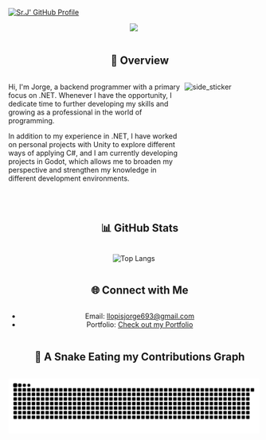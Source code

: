 [![Sr.J' GitHub Profile](https://img.shields.io/badge/GitHub-Sr.J-green?style=for-the-badge&logo=github)](https://github.com/SrJ14000)

<p align="center">
  <a href="https://github.com/DenverCoder1/readme-typing-svg"><img src="https://readme-typing-svg.herokuapp.com?font=Bungee&pause=1000&color=726EFF&center=true&width=435&lines=Sr.J+-+Jorge+Llopis;Backend+Developer;C%23+Developer;Fighting+for+dreams"></a>
</p>
<div id="user-content-toc">
  <ul align="center">
    <summary><h2 style="display: inline-block">👋 Overview</h2></summary>
  </ul>
</div>

<img align="right" width=150px height=200px alt="side_sticker" src="https://media0.giphy.com/media/v1.Y2lkPTc5MGI3NjExY2c5Zzc2ZjZldjhlMm1jeHZ0NWdtczF0NHd3dWo1emVrejYzZ2w0ZSZlcD12MV9pbnRlcm5hbF9naWZfYnlfaWQmY3Q9cw/VdoIFLsMIlwzfKD520/giphy.gif" />


<p align="left">
Hi, I'm Jorge, a backend programmer with a primary focus on .NET. Whenever I have the opportunity, I dedicate time to further developing my skills and growing as a professional in the world of programming.

In addition to my experience in .NET, I have worked on personal projects with Unity to explore different ways of applying C#, and I am currently developing projects in Godot, which allows me to broaden my perspective and strengthen my knowledge in different development environments.<br><br><br>
</p>




<!-- <div id="user-content-toc" align="center">
  <ul align="center">
    <summary><h2 style="display: inline-block">Technologies That I Know👨🏻‍💻</h2></summary>
  </ul>
</div>
<!--tech stack icons--
<p align="center">
    <img src="https://skillicons.dev/icons?i=,github,java,md,mongodb,mysql,Godot-dark&perline=14" />
</p> -->

<div id="user-content-toc" align="center">
  <ul align="center">
    <summary><h2 style="display: inline-block">📊 GitHub Stats</h2></summary>
  </ul>

![Top Langs](https://github-readme-stats.vercel.app/api/top-langs/?username=SrJ14000)

<div id="user-content-toc" align="center">
  <ul align="center">
    <summary><h2 style="display: inline-block">🌐 Connect with Me</h2></summary>
  </ul>

- Email: llopisjorge693@gmail.com
- Portfolio: [Check out my Portfolio](https://github.com/SrJ14000?tab=repositories)



<div id="user-content-toc" align="center">
  <ul align="center">
    <summary><h2 style="display: inline-block">🐍 A Snake Eating my Contributions Graph</h2></summary>
  </ul>

	
<p align = "center">
	<img src = "https://raw.githubusercontent.com/7oSkaaa/7oSkaaa/bf5c5df2d827e61fbce390e93d88e6ffd9b89e52/github-contribution-grid-snake-dark.svg" alt = "Snake Game"/>
</p>


